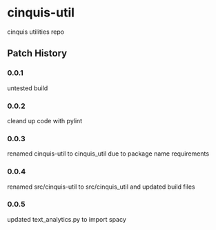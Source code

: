 # cinquis-util
cinquis utilities repo
## Patch History
### 0.0.1 
untested build
### 0.0.2
cleand up code with pylint
### 0.0.3
renamed cinquis-util to cinquis_util due to package name requirements
### 0.0.4
renamed src/cinquis-util to src/cinquis_util and updated build files
### 0.0.5
updated text_analytics.py to import spacy
